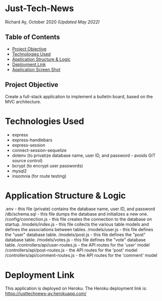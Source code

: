 # Just-Tech-News

Richard Ay, October 2020 *(Updated May 2022)*

## Table of Contents
* [Project Objective](#project-objective)
* [Technologies Used](#technologies-used)
* [Application Structure & Logic](#application-structure-&-logic)
* [Deployment Link](#deployment-link)
* [Application Screen Shot](#application-screen-shot)

## Project Objective
Create a full-stack application to implement a bulletin board, based on the MVC architecture.

# Technologies Used
 * express
 * express-handlebars
 * express-session
 * connect-session-sequelize
 * dotenv (to privatize database name, user ID, and password - avoids GIT source control)
 * bcrypt (to encrypt user passwords)
 * mysql2
 * insomnia (for route testing)

# Application Structure & Logic
 .env                               - this file (private) contains the database name, user ID, and password
 /db/schema.sql                     - this file dumps the database and initializes a new one.
 /config/connection.js              - this file creates the connection to the database on startup.
 /models/index.js                   - this file collects the various table models and defines the associations between tables.
 /models/user.js                    - this file defines the "user" database table.
 /models/post.js                    - this file defines the "post" database table.
 /models/votes.js                   - this file defines the "vote" database table.
 /controllers/api/user-routes.js    - the API routes for the 'user' model
 /controllers/api/post-routes.js    - the API routes for the 'post' model      
 /controllers/api/comment-routes.js - the API routes for the 'comment' model     

 
# Deployment Link
This application is deployed on Heroku.  The Heroku deployment link is:
https://justtechnews-ay.herokuapp.com/